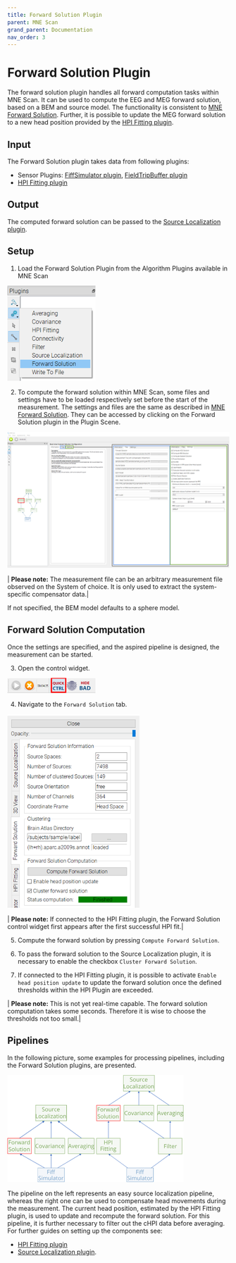 ```yaml
---
title: Forward Solution Plugin
parent: MNE Scan
grand_parent: Documentation
nav_order: 3
---
```

# Forward Solution Plugin

The forward solution plugin handles all forward computation tasks within MNE Scan. It can be used to compute the EEG and MEG forward solution, based on a BEM and source model. The functionality is consistent to [MNE Forward Solution](fwdsolution.md). Further, it is possible to update the MEG forward solution to a new head position provided by the [HPI Fitting plugin](scan_headmonitoring.md).

## Input

The Forward Solution plugin takes data from following plugins:
* Sensor Plugins: [FiffSimulator plugin](scan_prerecordeddata.md), [FieldTripBuffer plugin](../development/scan_ftbuffer.md)
* [HPI Fitting plugin](scan_headmonitoring.md)

## Output

The computed forward solution can be passed to the [Source Localization plugin](scan_sourceloc.md).

## Setup

1. Load the Forward Solution Plugin from the Algorithm Plugins available in MNE Scan

<img src="../../images/mne_scan_fwdLoadPlugin.png" width="200" height="auto">

2. To compute the forward solution within MNE Scan, some files and settings have to be loaded respectively set before the start of the measurement. The settings and files are the same as described in [MNE Forward Solution](fwdsolution.md). They can be accessed by clicking on the Forward Solution plugin in the Plugin Scene. 

<img src="../../images/mne_scan_fwdSettings.png" width="auto" height="auto">

| **Please note:**  The measurement file can be an arbitrary measurement file observed on the System of choice. It is only used to extract the system-specific compensator data.|

If not specified, the BEM model defaults to a sphere model.

## Forward Solution Computation

Once the settings are specified, and the aspired pipeline is designed, the measurement can be started. 

3. Open the control widget.  

<img src="../../images/hpi/mne_scan_open_quick.png" width="200" height="auto">

4. Navigate to the `Forward Solution` tab. 

<img src="../../images/mne_scan_fwdControlWidget.png" width="300" height="auto">

| **Please note:**  If connected to the HPI Fitting plugin, the Forward Solution control widget first appears after the first successful HPI fit.|

5. Compute the forward solution by pressing `Compute Forward Solution`.

6. To pass the forward solution to the Source Localization plugin, it is necessary to enable the checkbox `Cluster Forward Solution`.

7. If connected to the HPI Fitting plugin, it is possible to activate `Enable head position update` to update the forward solution once the defined thresholds within the HPI Plugin are exceeded. 

| **Please note:**  This is not yet real-time capable. The forward solution computation takes some seconds. Therefore it is wise to choose the thresholds not too small.|

## Pipelines 

In the following picture, some examples for processing pipelines, including the Forward Solution plugins, are presented. 

<img src="../../images/mne_scan_fwdPipelines.png" width="400" height="auto">

The pipeline on the left represents an easy source localization pipeline, whereas the right one can be used to compensate head movements during the measurement. The current head position, estimated by the HPI Fitting plugin, is used to update and recompute the forward solution. For this pipeline, it is further necessary to filter out the cHPI data before averaging. For further guides on setting up the components see:

* [HPI Fitting plugin](scan_headmonitoring.md)
* [Source Localization plugin](scan_sourceloc.md).
